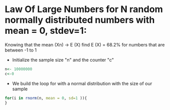 #  Law Of Large Numbers for N random normally distributed numbers with mean = 0, stdev=1:

Knowing that the mean (Xn) -> E (X) find E (X) = 68.2% for numbers that are between -1 to 1

* Initialize the sample size "n" and the counter "c"
```r
n<- 10000000
c<-0
```

* We build the loop for with a normal distribution with the size of our sample
```r
for(i in rnorm(n, mean = 0, sd=1 )){
}
```